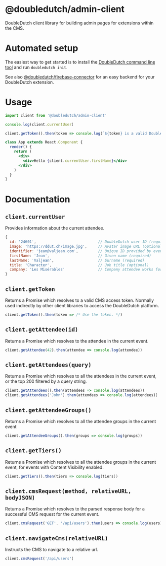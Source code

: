 @doubledutch/admin-client
======================

DoubleDutch client library for building admin pages for extensions within the CMS.

# Automated setup

The easiest way to get started is to install the [DoubleDutch command line tool](https://github.com/doubledutch/cli) and run `doubledutch init`.

See also [@doubledutch/firebase-connector](https://github.com/doubledutch/firebase-connector)
for an easy backend for your DoubleDutch extension.

# Usage

```jsx
import client from '@doubledutch/admin-client'

console.log(client.currentUser)

client.getToken().then(token => console.log(`${token} is a valid DoubleDutch CMS access token, usually used indirectly by other client libraries.`))

class App extends React.Component {
  render() {
    return (
      <div>
        <div>Hello {client.currentUser.firstName}</div>
      </div>
    )
  }
}
```

# Documentation

## `client.currentUser`

Provides information about the current attendee.

```javascript
{
  id: '24601',                            // DoubleDutch user ID (required)
  image: 'https://ddut.ch/image.jpg',     // Avatar image URL (optional)
  identifier: 'jean@valjean.com',         // Unique ID provided by event organizer (required)
  firstName: 'Jean',                      // Given name (required)
  lastName: 'Valjean',                    // Surname (required)
  title: 'Character',                     // Job title (optional)
  company: 'Les Misérables'               // Company attendee works for (optional)
}
```

## `client.getToken`

Returns a Promise which resolves to a valid CMS access token.  Normally used
indirectly by other client libraries to access the DoubleDutch platform.

```javascript
client.getToken().then(token => /* Use the token. */)
```

## `client.getAttendee(id)`

Returns a Promise which resolves to the attendee in the current event.

```javascript
client.getAttendee(42).then(attendee => console.log(attendee))
```

## `client.getAttendees(query)`

Returns a Promise which resolves to all the attendees in the current event, or
the top 200 filtered by a query string.

```javascript
client.getAttendees().then(attendees => console.log(attendees))
client.getAttendees('John').then(attendees => console.log(attendees))
```

## `client.getAttendeeGroups()`

Returns a Promise which resolves to all the attendee groups in the current event

```javascript
client.getAttendeeGroups().then(groups => console.log(groups))
```

## `client.getTiers()`

Returns a Promise which resolves to all the attendee groups in the current event,
for events with Content Visibility enabled.

```javascript
client.getTiers().then(tiers => console.log(tiers))
```

## `client.cmsRequest(method, relativeURL, bodyJSON)`

Returns a Promise which resolves to the parsed response body for a successful
CMS request for the current event.

```javascript
client.cmsRequest('GET', '/api/users').then(users => console.log(users))
```

## `client.navigateCms(relativeURL)`

Instructs the CMS to navigate to a relative url.

```javascript
client.cmsRequest('/api/users')
```
